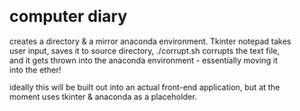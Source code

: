 # computer diary

creates a directory & a mirror anaconda environment. Tkinter notepad takes user input, saves it to source directory, ./corrupt.sh corrupts the text file, and it gets thrown into the anaconda environment - essentially moving it into the ether!

ideally this will be built out into an actual front-end application, but at the moment uses tkinter & anaconda as a placeholder.

